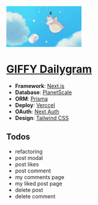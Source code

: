 <img width="200" alt="cat" src="./public/gif1.webp">

# [GIFFY Dailygram](https://giffy-dailygram.vercel.app/)

- **Framework**: <a href="https://nextjs.org/" target="_blank" rel="noreferrer">Next.js</a>
- **Database**: <a href="https://planetscale.com/" target="_blank" rel="noreferrer">PlanetScale</a>
- **ORM**: <a href="https://www.prisma.io/" target="_blank" rel="noreferrer">Prisma</a>
- **Deploy**: <a href="https://vercel.com/" target="_blank" rel="noreferrer">Verccel</a>
- **OAuth**: <a href="https://next-auth.js.org/" target="_blank" rel="noreferrer">Next Auth</a>
- **Design**: <a href="https://tailwindcss.com/" target="_blank" rel="noreferrer">Tailwind CSS</a>

## Todos

- refactoring
- post modal
- post likes
- post comment
- my comments page
- my liked post page
- delete post
- delete comment
